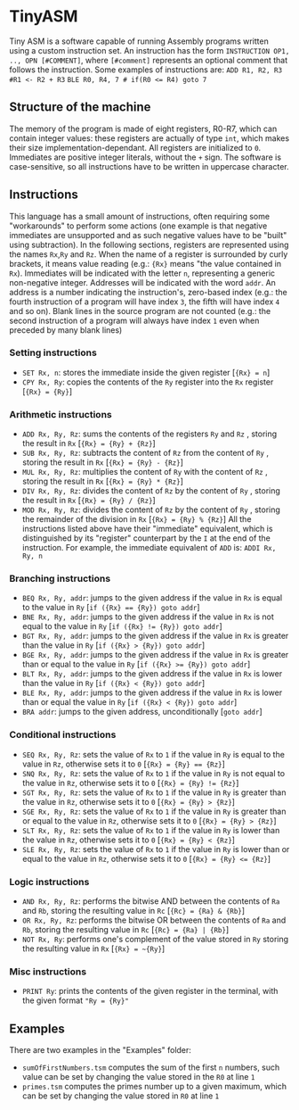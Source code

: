 # TinyASM
Tiny ASM is a software capable of running Assembly programs written using a custom instruction set.
An instruction has the form `INSTRUCTION OP1, .., OPN [#COMMENT]`,
where `[#comment]` represents an optional comment that follows the instruction. 
Some examples of instructions are:
`ADD R1, R2, R3 #R1 <- R2 + R3`
`BLE R0, R4, 7 # if(R0 <= R4) goto 7`
## Structure of the machine
The memory of the program is made of eight registers, R0-R7, which can contain integer values: these registers are actually of type `int`, which makes their size implementation-dependant. All registers are initialized to `0`.
Immediates are positive integer literals, without the `+` sign.
The software is case-sensitive, so all instructions have to be written in uppercase character.
## Instructions
This language has a small amount of instructions, often requiring some "workarounds" to perform some actions (one example is that negative immediates are unsupported and as such negative values have to be "built" using subtraction).
In the following sections, registers are represented using the names `Rx`,`Ry` and `Rz`. When the name of a register is surrounded by curly brackets, it means value reading (e.g.: `{Rx}` means "the value contained in `Rx`).
Immediates will be indicated with the letter `n`, representing a generic non-negative integer.
Addresses will be indicated with the word `addr`. An address is a number indicating the instruction's, zero-based index (e.g.: the fourth instruction of a program will have index `3`, the fifth will have index `4` and so on). Blank lines in the source program are not counted (e.g.: the second instruction of a program will always have index `1` even when preceded by many blank lines)
### Setting instructions
- `SET Rx, n`: stores the immediate inside the given register [`{Rx} = n`]
- `CPY Rx, Ry`: copies the contents of the `Ry` register into the `Rx` register [`{Rx} = {Ry}`]

### Arithmetic instructions
 - `ADD Rx, Ry, Rz`: sums the contents of the registers `Ry` and `Rz` , storing the result in `Rx` [`{Rx} = {Ry} + {Rz}`]
 - `SUB Rx, Ry, Rz`: subtracts the content of `Rz` from the content of `Ry` , storing the result in `Rx` [`{Rx} = {Ry} - {Rz}`]
 - `MUL Rx, Ry, Rz`: multiplies the content of `Ry` with the content of `Rz` , storing the result in `Rx` [`{Rx} = {Ry} * {Rz}`]
 - `DIV Rx, Ry, Rz`: divides the content of `Rz` by the content of `Ry` , storing the result in `Rx` [`{Rx} = {Ry} / {Rz}`]
 - `MOD Rx, Ry, Rz`: divides the content of `Rz` by the content of `Ry` , storing the remainder of the division in `Rx` [`{Rx} = {Ry} % {Rz}`]
All the instructions listed above have their "immediate" equivalent, which is distinguished by its "register" counterpart by the `I` at the end of the instruction. For example, the immediate equivalent of `ADD` is:
`ADDI Rx, Ry, n`

### Branching instructions
- `BEQ Rx, Ry, addr`: jumps to the given address if the value in `Rx` is equal to the value in `Ry` [`if ({Rx} == {Ry}) goto addr`]
- `BNE Rx, Ry, addr`: jumps to the given address if the value in `Rx` is not equal to the value in `Ry` [`if ({Rx} != {Ry}) goto addr`]
- `BGT Rx, Ry, addr`: jumps to the given address if the value in `Rx` is greater than the value in `Ry` [`if ({Rx} > {Ry}) goto addr`]
- `BGE Rx, Ry, addr`: jumps to the given address if the value in `Rx` is greater than or equal to the value in `Ry` [`if ({Rx} >= {Ry}) goto addr`]
- `BLT Rx, Ry, addr`: jumps to the given address if the value in `Rx` is lower than the value in `Ry` [`if ({Rx} < {Ry}) goto addr`]
- `BLE Rx, Ry, addr`: jumps to the given address if the value in `Rx` is lower than or equal the value in `Ry` [`if ({Rx} < {Ry}) goto addr`]
- `BRA addr`: jumps to the given address, unconditionally [`goto addr`]

### Conditional instructions
- `SEQ Rx, Ry, Rz`: sets the value of `Rx` to `1` if the value in `Ry` is equal to the value in `Rz`, otherwise sets it to `0` [`{Rx} = {Ry} == {Rz}`] 
- `SNQ Rx, Ry, Rz`: sets the value of `Rx` to `1` if the value in `Ry` is not equal to the value in `Rz`, otherwise sets it to `0` [`{Rx} = {Ry} != {Rz}`] 
- `SGT Rx, Ry, Rz`: sets the value of `Rx` to `1` if the value in `Ry` is greater than the value in `Rz`, otherwise sets it to `0` [`{Rx} = {Ry} > {Rz}`] 
- `SGE Rx, Ry, Rz`: sets the value of `Rx` to `1` if the value in `Ry` is greater than or equal to the value in `Rz`, otherwise sets it to `0` [`{Rx} = {Ry} > {Rz}`] 
- `SLT Rx, Ry, Rz`: sets the value of `Rx` to `1` if the value in `Ry` is lower than the value in `Rz`, otherwise sets it to `0` [`{Rx} = {Ry} < {Rz}`] 
- `SLE Rx, Ry, Rz`: sets the value of `Rx` to `1` if the value in `Ry` is lower than or equal to the value in `Rz`, otherwise sets it to `0` [`{Rx} = {Ry} <= {Rz}`] 

### Logic instructions
- `AND Rx, Ry, Rz`: performs the bitwise AND between the contents of `Ra` and `Rb`, storing the resulting value in `Rc` [`{Rc} = {Ra} & {Rb}`]
- `OR Rx, Ry, Rz`: performs the bitwise OR between the contents of `Ra` and `Rb`, storing the resulting value in `Rc` [`{Rc} = {Ra} | {Rb}`]
- `NOT Rx, Ry`: performs one's complement of the value stored in `Ry` storing the resulting value in `Rx` [`{Rx} = ~{Ry}`]

### Misc instructions
- `PRINT Ry`: prints the contents of the given register in the terminal, with the given format `"Ry = {Ry}"`

## Examples
There are two examples in the "Examples" folder:
- `sumOfFirstNumbers.tsm` computes the sum of the first `n` numbers, such value can be set by changing the value stored in the `R0` at line `1`
- `primes.tsm` computes the primes number up to a given maximum, which can be set by changing the value stored in `R0` at line `1`
